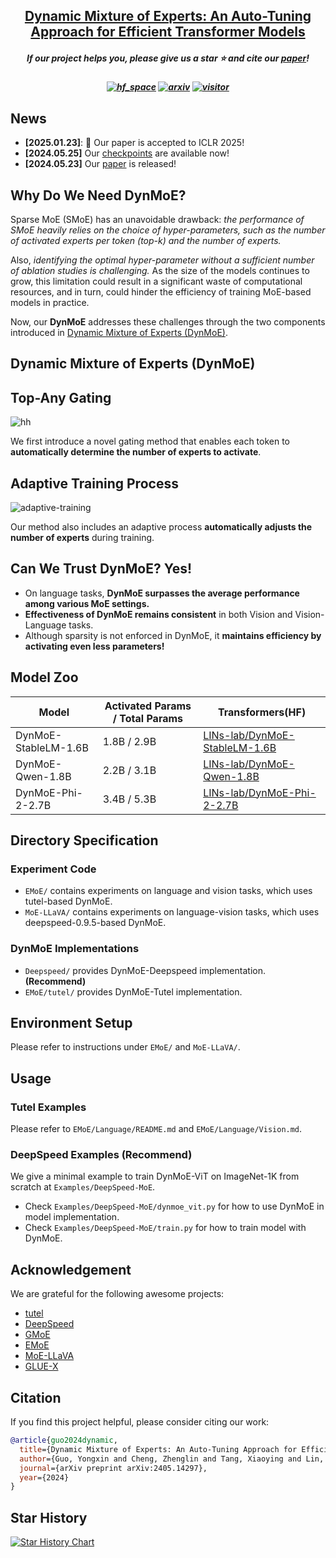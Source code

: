 <h2 align="center"> <a href="https://arxiv.org/abs/2405.14297">Dynamic Mixture of Experts: An Auto-Tuning Approach for Efficient Transformer Models</a></h2>
<h5 align="center"> If our project helps you, please give us a star ⭐ and cite our <a href="#citation">paper</a>!</h2>
<h5 align="center">

[![hf_space](https://img.shields.io/badge/🤗-Paper%20In%20HF-red.svg)](https://huggingface.co/papers/2405.14297)
[![arxiv](https://img.shields.io/badge/Arxiv-2405.14297-b31b1b.svg?logo=arXiv)](https://arxiv.org/abs/2405.14297)
[![visitor](https://hits.seeyoufarm.com/api/count/incr/badge.svg?url=https%3A%2F%2Fgithub.com%2FLINs-lab%2FDynMoE&count_bg=%2379C83D&title_bg=%23454343&icon=&icon_color=%23E7E7E7&title=visitor&edge_flat=false)](https://hits.seeyoufarm.com)

## News
- **[2025.01.23]**: 🎉 Our paper is accepted to ICLR 2025!
- **[2024.05.25]** Our [checkpoints](https://huggingface.co/collections/LINs-lab/dynmoe-family-665ed5a331a7e84463cab01a) are available now!
- **[2024.05.23]** Our [paper](https://arxiv.org/abs/2405.14297) is released!

## Why Do We Need DynMoE?

Sparse MoE (SMoE) has an unavoidable drawback: *the performance of SMoE heavily relies on the choice of hyper-parameters, such as the number of activated experts per token (top-k) and the number of experts.*

Also, *identifying the optimal hyper-parameter without a sufficient number of ablation studies is challenging.* As the size of the models continues to grow, this limitation could result in a significant waste of computational resources, and in turn, could hinder the efficiency of training MoE-based models in practice.

Now, our **DynMoE** addresses these challenges through the two components introduced in [Dynamic Mixture of Experts (DynMoE)](#dynamic-mixture-of-experts-dynmoe).

## Dynamic Mixture of Experts (DynMoE)

## Top-Any Gating

![hh](./assets/moe-overview.gif)

We first introduce a novel gating method that enables each token to **automatically determine the number of experts to activate**.

## Adaptive Training Process

![adaptive-training](https://cdn.jsdelivr.net/gh/QAQdev/Pics@master/uPic/adaptive.png)

Our method also includes an adaptive process **automatically adjusts the number of experts** during training.

## Can We Trust DynMoE? Yes!

- On language tasks, **DynMoE surpasses the average performance among various MoE settings.**
- **Effectiveness of DynMoE remains consistent** in both Vision and Vision-Language tasks.
- Although sparsity is not enforced in DynMoE, it **maintains efficiency by activating even less parameters!**

## Model Zoo

| Model | Activated Params / Total Params| Transformers(HF) |
| ----- | --------------- | ---------------- |
| DynMoE-StableLM-1.6B | 1.8B / 2.9B | [LINs-lab/DynMoE-StableLM-1.6B](https://huggingface.co/LINs-lab/DynMoE-StableLM-1.6B)
| DynMoE-Qwen-1.8B | 2.2B / 3.1B | [LINs-lab/DynMoE-Qwen-1.8B](https://huggingface.co/LINs-lab/DynMoE-Qwen-1.8B)
| DynMoE-Phi-2-2.7B | 3.4B / 5.3B| [LINs-lab/DynMoE-Phi-2-2.7B](https://huggingface.co/LINs-lab/DynMoE-Phi-2-2.7B)

##  Directory Specification

### Experiment Code

- `EMoE/` contains experiments on language and vision tasks, which uses tutel-based DynMoE.
- `MoE-LLaVA/` contains experiments on language-vision tasks, which uses deepspeed-0.9.5-based DynMoE.

### DynMoE Implementations

- `Deepspeed/` provides DynMoE-Deepspeed implementation. **(Recommend)**
- `EMoE/tutel/` provides DynMoE-Tutel implementation.

## Environment Setup

Please refer to instructions under `EMoE/` and `MoE-LLaVA/`.

## Usage

### Tutel Examples

Please refer to `EMoE/Language/README.md` and `EMoE/Language/Vision.md`.

### DeepSpeed Examples (Recommend)

We give a minimal example to train DynMoE-ViT on ImageNet-1K from scratch at `Examples/DeepSpeed-MoE`.

- Check `Examples/DeepSpeed-MoE/dynmoe_vit.py` for how to use DynMoE in model implementation.
- Check `Examples/DeepSpeed-MoE/train.py` for how to train model with DynMoE.

## Acknowledgement

We are grateful for the following awesome projects:

- [tutel](https://github.com/microsoft/tutel)
- [DeepSpeed](https://github.com/microsoft/DeepSpeed)
- [GMoE](https://github.com/Luodian/Generalizable-Mixture-of-Experts)
- [EMoE](https://github.com/qiuzh20/EMoE)
- [MoE-LLaVA](https://github.com/PKU-YuanGroup/MoE-LLaVA)
- [GLUE-X](https://github.com/YangLinyi/GLUE-X)

## Citation

If you find this project helpful, please consider citing our work:

```bibtex
@article{guo2024dynamic,
  title={Dynamic Mixture of Experts: An Auto-Tuning Approach for Efficient Transformer Models},
  author={Guo, Yongxin and Cheng, Zhenglin and Tang, Xiaoying and Lin, Tao},
  journal={arXiv preprint arXiv:2405.14297},
  year={2024}
}
```

## Star History

[![Star History Chart](https://api.star-history.com/svg?repos=LINs-lab/DynMoE&type=Date)](https://star-history.com/#LINs-lab/DynMoE&Date)

